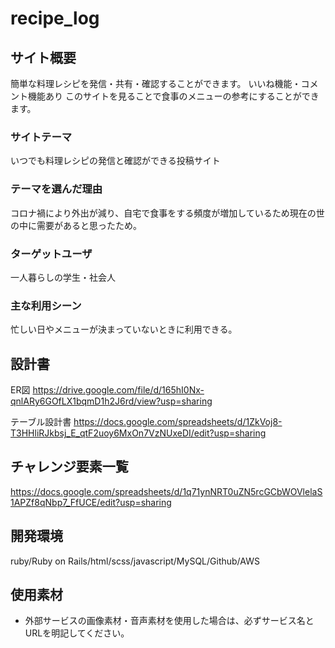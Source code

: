 # recipe_log

## サイト概要
簡単な料理レシピを発信・共有・確認することができます。
いいね機能・コメント機能あり
このサイトを見ることで食事のメニューの参考にすることができます。

### サイトテーマ
いつでも料理レシピの発信と確認ができる投稿サイト

### テーマを選んだ理由
コロナ禍により外出が減り、自宅で食事をする頻度が増加しているため現在の世の中に需要があると思ったため。

### ターゲットユーザ
一人暮らしの学生・社会人

### 主な利用シーン
忙しい日やメニューが決まっていないときに利用できる。

## 設計書
ER図 <https://drive.google.com/file/d/165hI0Nx-qnlARy6GOfLX1bqmD1h2J6rd/view?usp=sharing>

テーブル設計書 <https://docs.google.com/spreadsheets/d/1ZkVoj8-T3HHliRJkbsj_E_qtF2uoy6MxOn7VzNUxeDI/edit?usp=sharing>

## チャレンジ要素一覧
<https://docs.google.com/spreadsheets/d/1q71ynNRT0uZN5rcGCbWOVlelaS1APZf8qNbp7_FfUCE/edit?usp=sharing>

## 開発環境
ruby/Ruby on Rails/html/scss/javascript/MySQL/Github/AWS

## 使用素材
- 外部サービスの画像素材・音声素材を使用した場合は、必ずサービス名とURLを明記してください。